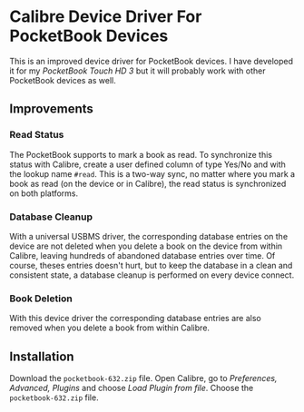 # Calibre Device Driver For PocketBook Devices

This is an improved device driver for PocketBook devices. I have developed it
for my _PocketBook Touch HD 3_ but it will probably work with other PocketBook devices
as well.


## Improvements

### Read Status
The PocketBook supports to mark a book as read. To synchronize this status with Calibre, create a user defined column of type Yes/No and with the lookup name `#read`. This is a two-way sync, no matter where you mark a book as read (on the device or in Calibre), the read status is synchronized on both platforms.

### Database Cleanup
With a universal USBMS driver, the corresponding database entries on the device are not deleted when you delete a book on the device from within Calibre, leaving hundreds of abandoned database entries over time. Of course, theses entries doesn't hurt, but to keep the database in a clean and consistent state, a database cleanup is performed on every device connect.

### Book Deletion
With this device driver the corresponding database entries are also removed when you delete a book from within Calibre.


## Installation
Download the `pocketbook-632.zip` file. Open Calibre, go to _Preferences, Advanced, Plugins_ and choose _Load Plugin from file_. Choose the `pocketbook-632.zip` file.